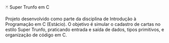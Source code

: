 🃏 Super Trunfo em C

Projeto desenvolvido como parte da disciplina de Introdução à Programação em C (Estácio).
O objetivo é simular o cadastro de cartas no estilo Super Trunfo, praticando entrada e saída de dados, tipos primitivos, e organização de código em C.